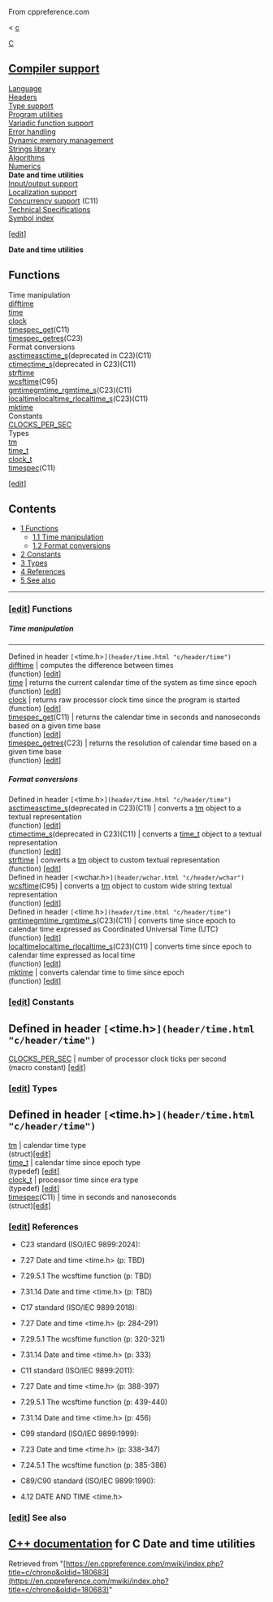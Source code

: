 From cppreference.com

< [c](../c.html "c")

[ C](../c.html "c")

[Compiler support](compiler_support.html "c/compiler support")  
---  
[Language](language.html "c/language")  
[Headers](header.html "c/header")  
[Type support](types.html "c/types")  
[Program utilities](program.html "c/program")  
[Variadic function support](variadic.html "c/variadic")  
[Error handling](error.html "c/error")  
[Dynamic memory management](memory.html "c/memory")  
[Strings library](string.html "c/string")  
[Algorithms](algorithm.html "c/algorithm")  
[Numerics](numeric.html "c/numeric")  
**Date and time utilities**  
[Input/output support](io.html "c/io")  
[Localization support](locale.html "c/locale")  
[Concurrency support](thread.html "c/thread") (C11)  
[Technical Specifications](experimental.html "c/experimental")  
[Symbol index](index.html "c/symbol index")  
  
[[edit]](https://en.cppreference.com/mwiki/index.php?title=Template:c/navbar_content&action=edit)

**Date and time utilities**

Functions  
---  
Time manipulation  
[difftime](chrono/difftime.html "c/chrono/difftime")  
[time](chrono/time.html "c/chrono/time")  
[clock](chrono/clock.html "c/chrono/clock")  
[timespec_get](chrono/timespec_get.html "c/chrono/timespec get")(C11)  
[timespec_getres](chrono/timespec_getres.html "c/chrono/timespec getres")(C23)  
Format conversions  
[asctimeasctime_s](chrono/asctime.html "c/chrono/asctime")(deprecated in C23)(C11)  
[ctimectime_s](chrono/ctime.html "c/chrono/ctime")(deprecated in C23)(C11)  
[strftime](chrono/strftime.html "c/chrono/strftime")  
[wcsftime](chrono/wcsftime.html "c/chrono/wcsftime")(C95)  
[gmtimegmtime_rgmtime_s](chrono/gmtime.html "c/chrono/gmtime")(C23)(C11)  
[localtimelocaltime_rlocaltime_s](chrono/localtime.html "c/chrono/localtime")(C23)(C11)  
[mktime](chrono/mktime.html "c/chrono/mktime")  
Constants  
[CLOCKS_PER_SEC](chrono/CLOCKS_PER_SEC.html "c/chrono/CLOCKS PER SEC")  
Types  
[tm](chrono/tm.html "c/chrono/tm")  
[time_t](chrono/time_t.html "c/chrono/time t")  
[clock_t](chrono/clock_t.html "c/chrono/clock t")  
[timespec](chrono/timespec.html "c/chrono/timespec")(C11)  
  
[[edit]](https://en.cppreference.com/mwiki/index.php?title=Template:c/chrono/navbar_content&action=edit)

## Contents

  * [1 Functions](chrono.html#Functions)
    * [1.1 Time manipulation](chrono.html#Time_manipulation)
    * [1.2 Format conversions](chrono.html#Format_conversions)
  * [2 Constants](chrono.html#Constants)
  * [3 Types](chrono.html#Types)
  * [4 References](chrono.html#References)
  * [5 See also](chrono.html#See_also)

  
---  
  
### [[edit](https://en.cppreference.com/mwiki/index.php?title=c/chrono&action=edit&section=1 "Edit section: Functions")] Functions

#####  Time manipulation   
  
---  
Defined in header `[`<time.h>`](header/time.html "c/header/time")`  
[ difftime](chrono/difftime.html "c/chrono/difftime") |  computes the difference between times   
(function) [[edit]](https://en.cppreference.com/mwiki/index.php?title=Template:c/chrono/dsc_difftime&action=edit)  
[ time](chrono/time.html "c/chrono/time") |  returns the current calendar time of the system as time since epoch   
(function) [[edit]](https://en.cppreference.com/mwiki/index.php?title=Template:c/chrono/dsc_time&action=edit)  
[ clock](chrono/clock.html "c/chrono/clock") |  returns raw processor clock time since the program is started   
(function) [[edit]](https://en.cppreference.com/mwiki/index.php?title=Template:c/chrono/dsc_clock&action=edit)  
[ timespec_get](chrono/timespec_get.html "c/chrono/timespec get")(C11) |  returns the calendar time in seconds and nanoseconds based on a given time base   
(function) [[edit]](https://en.cppreference.com/mwiki/index.php?title=Template:c/chrono/dsc_timespec_get&action=edit)  
[ timespec_getres](chrono/timespec_getres.html "c/chrono/timespec getres")(C23) |  returns the resolution of calendar time based on a given time base   
(function) [[edit]](https://en.cppreference.com/mwiki/index.php?title=Template:c/chrono/dsc_timespec_getres&action=edit)  
  
#####  Format conversions   
  
Defined in header `[`<time.h>`](header/time.html "c/header/time")`  
[ asctimeasctime_s](chrono/asctime.html "c/chrono/asctime")(deprecated in C23)(C11) |  converts a [tm](chrono/tm.html "c/chrono/tm") object to a textual representation   
(function) [[edit]](https://en.cppreference.com/mwiki/index.php?title=Template:c/chrono/dsc_asctime&action=edit)  
[ ctimectime_s](chrono/ctime.html "c/chrono/ctime")(deprecated in C23)(C11) |  converts a [time_t](chrono/time_t.html "c/chrono/time t") object to a textual representation   
(function) [[edit]](https://en.cppreference.com/mwiki/index.php?title=Template:c/chrono/dsc_ctime&action=edit)  
[ strftime](chrono/strftime.html "c/chrono/strftime") |  converts a [tm](chrono/tm.html "c/chrono/tm") object to custom textual representation   
(function) [[edit]](https://en.cppreference.com/mwiki/index.php?title=Template:c/chrono/dsc_strftime&action=edit)  
Defined in header `[`<wchar.h>`](header/wchar.html "c/header/wchar")`  
[ wcsftime](chrono/wcsftime.html "c/chrono/wcsftime")(C95) |  converts a [tm](chrono/tm.html "c/chrono/tm") object to custom wide string textual representation   
(function) [[edit]](https://en.cppreference.com/mwiki/index.php?title=Template:c/chrono/dsc_wcsftime&action=edit)  
Defined in header `[`<time.h>`](header/time.html "c/header/time")`  
[ gmtimegmtime_rgmtime_s](chrono/gmtime.html "c/chrono/gmtime")(C23)(C11) |  converts time since epoch to calendar time expressed as Coordinated Universal Time (UTC)   
(function) [[edit]](https://en.cppreference.com/mwiki/index.php?title=Template:c/chrono/dsc_gmtime&action=edit)  
[ localtimelocaltime_rlocaltime_s](chrono/localtime.html "c/chrono/localtime")(C23)(C11) |  converts time since epoch to calendar time expressed as local time   
(function) [[edit]](https://en.cppreference.com/mwiki/index.php?title=Template:c/chrono/dsc_localtime&action=edit)  
[ mktime](chrono/mktime.html "c/chrono/mktime") |  converts calendar time to time since epoch   
(function) [[edit]](https://en.cppreference.com/mwiki/index.php?title=Template:c/chrono/dsc_mktime&action=edit)  
  
### [[edit](https://en.cppreference.com/mwiki/index.php?title=c/chrono&action=edit&section=2 "Edit section: Constants")] Constants

Defined in header `[`<time.h>`](header/time.html "c/header/time")`  
---  
[ CLOCKS_PER_SEC](chrono/CLOCKS_PER_SEC.html "c/chrono/CLOCKS PER SEC") |  number of processor clock ticks per second   
(macro constant) [[edit]](https://en.cppreference.com/mwiki/index.php?title=Template:c/chrono/dsc_CLOCKS_PER_SEC&action=edit)  
  
### [[edit](https://en.cppreference.com/mwiki/index.php?title=c/chrono&action=edit&section=3 "Edit section: Types")] Types

Defined in header `[`<time.h>`](header/time.html "c/header/time")`  
---  
[ tm](chrono/tm.html "c/chrono/tm") |  calendar time type  
(struct)[[edit]](https://en.cppreference.com/mwiki/index.php?title=Template:c/chrono/dsc_tm&action=edit)  
[ time_t](chrono/time_t.html "c/chrono/time t") |  calendar time since epoch type   
(typedef) [[edit]](https://en.cppreference.com/mwiki/index.php?title=Template:c/chrono/dsc_time_t&action=edit)  
[ clock_t](chrono/clock_t.html "c/chrono/clock t") |  processor time since era type   
(typedef) [[edit]](https://en.cppreference.com/mwiki/index.php?title=Template:c/chrono/dsc_clock_t&action=edit)  
[ timespec](chrono/timespec.html "c/chrono/timespec")(C11) |  time in seconds and nanoseconds   
(struct)[[edit]](https://en.cppreference.com/mwiki/index.php?title=Template:c/chrono/dsc_timespec&action=edit)  
  
### [[edit](https://en.cppreference.com/mwiki/index.php?title=c/chrono&action=edit&section=4 "Edit section: References")] References

  * C23 standard (ISO/IEC 9899:2024): 



    

  * 7.27 Date and time <time.h> (p: TBD) 



    

  * 7.29.5.1 The wcsftime function (p: TBD) 



    

  * 7.31.14 Date and time <time.h> (p: TBD) 



  * C17 standard (ISO/IEC 9899:2018): 



    

  * 7.27 Date and time <time.h> (p: 284-291) 



    

  * 7.29.5.1 The wcsftime function (p: 320-321) 



    

  * 7.31.14 Date and time <time.h> (p: 333) 



  * C11 standard (ISO/IEC 9899:2011): 



    

  * 7.27 Date and time <time.h> (p: 388-397) 



    

  * 7.29.5.1 The wcsftime function (p: 439-440) 



    

  * 7.31.14 Date and time <time.h> (p: 456) 



  * C99 standard (ISO/IEC 9899:1999): 



    

  * 7.23 Date and time <time.h> (p: 338-347) 



    

  * 7.24.5.1 The wcsftime function (p: 385-386) 



  * C89/C90 standard (ISO/IEC 9899:1990): 



    

  * 4.12 DATE AND TIME <time.h>



### [[edit](https://en.cppreference.com/mwiki/index.php?title=c/chrono&action=edit&section=5 "Edit section: See also")] See also

[C++ documentation](../cpp/chrono/c.html "cpp/chrono/c") for C Date and time utilities  
---  
  
Retrieved from "[https://en.cppreference.com/mwiki/index.php?title=c/chrono&oldid=180683](https://en.cppreference.com/mwiki/index.php?title=c/chrono&oldid=180683)" 
